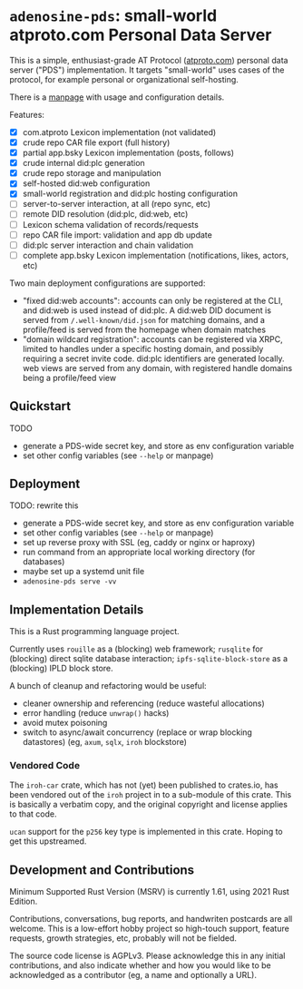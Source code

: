 
`adenosine-pds`: small-world atproto.com Personal Data Server
=============================================================

This is a simple, enthusiast-grade AT Protocol
([atproto.com](https://atproto.com)) personal data server ("PDS")
implementation. It targets "small-world" uses cases of the protocol, for
example personal or organizational self-hosting.

There is a [manpage](../extra/adenosine-pds.1.md) with usage and configuration
details.

Features:

- [x] com.atproto Lexicon implementation (not validated)
- [x] crude repo CAR file export (full history)
- [x] partial app.bsky Lexicon implementation (posts, follows)
- [x] crude internal did:plc generation
- [x] crude repo storage and manipulation
- [x] self-hosted did:web configuration
- [x] small-world registration and did:plc hosting configuration
- [ ] server-to-server interaction, at all (repo sync, etc)
- [ ] remote DID resolution (did:plc, did:web, etc)
- [ ] Lexicon schema validation of records/requests
- [ ] repo CAR file import: validation and app db update
- [ ] did:plc server interaction and chain validation
- [ ] complete app.bsky Lexicon implementation (notifications, likes, actors, etc)

Two main deployment configurations are supported:

- "fixed did:web accounts": accounts can only be registered at the CLI, and
  did:web is used instead of did:plc. A did:web DID document is served from
  `/.well-known/did.json` for matching domains, and a profile/feed is served
  from the homepage when domain matches
- "domain wildcard registration": accounts can be registered via XRPC, limited
  to handles under a specific hosting domain, and possibly requiring a secret
  invite code. did:plc identifiers are generated locally. web views are served
  from any domain, with registered handle domains being a profile/feed view

## Quickstart

TODO

- generate a PDS-wide secret key, and store as env configuration variable
- set other config variables (see `--help` or manpage)

## Deployment

TODO: rewrite this

- generate a PDS-wide secret key, and store as env configuration variable
- set other config variables (see `--help` or manpage)
- set up reverse proxy with SSL (eg, caddy or nginx or haproxy)
- run command from an appropriate local working directory (for databases)
- maybe set up a systemd unit file
- `adenosine-pds serve -vv`


## Implementation Details

This is a Rust programming language project.

Currently uses `rouille` as a (blocking) web framework; `rusqlite` for
(blocking) direct sqlite database interaction; `ipfs-sqlite-block-store` as a
(blocking) IPLD block store.

A bunch of cleanup and refactoring would be useful:

- cleaner ownership and referencing (reduce wasteful allocations)
- error handling (reduce `unwrap()` hacks)
- avoid mutex poisoning
- switch to async/await concurrency (replace or wrap blocking datastores) (eg,
  `axum`, `sqlx`, `iroh` blockstore)


### Vendored Code

The `iroh-car` crate, which has not (yet) been published to crates.io, has been
vendored out of the `iroh` project in to a sub-module of this crate.  This is
basically a verbatim copy, and the original copyright and license applies to
that code.

`ucan` support for the `p256` key type is implemented in this crate. Hoping to
get this upstreamed.


## Development and Contributions

Minimum Supported Rust Version (MSRV) is currently 1.61, using 2021 Rust
Edition.

Contributions, conversations, bug reports, and handwriten postcards are all
welcome. This is a low-effort hobby project so high-touch support, feature
requests, growth strategies, etc, probably will not be fielded.

The source code license is AGPLv3. Please acknowledge this in any initial
contributions, and also indicate whether and how you would like to be
acknowledged as a contributor (eg, a name and optionally a URL).
